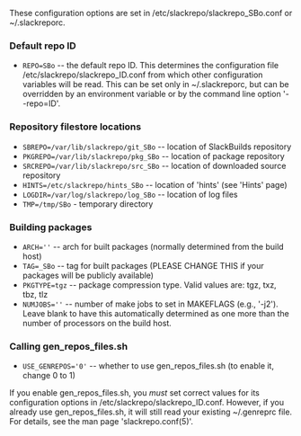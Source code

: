 These configuration options are set in /etc/slackrepo/slackrepo_SBo.conf or ~/.slackreporc.

### Default repo ID

* `REPO=SBo` -- the default repo  ID.  This  determines  the  configuration  file  /etc/slackrepo/slackrepo_ID.conf from which other configuration variables will be read. This can be set only in ~/.slackreporc, but can be overridden by an environment variable or by the command line option '--repo=ID'.

### Repository filestore locations

* `SBREPO=/var/lib/slackrepo/git_SBo` -- location of SlackBuilds repository
* `PKGREPO=/var/lib/slackrepo/pkg_SBo` -- location of package repository
* `SRCREPO=/var/lib/slackrepo/src_SBo` -- location of downloaded source repository
* `HINTS=/etc/slackrepo/hints_SBo` -- location of 'hints' (see 'Hints' page)
* `LOGDIR=/var/log/slackrepo/log_SBo` -- location of log files
* `TMP=/tmp/SBo` - temporary directory

### Building packages

* `ARCH=''` -- arch for built packages (normally determined from the build host)
* `TAG=_SBo` -- tag for built packages (PLEASE CHANGE THIS if your packages will be publicly available)
* `PKGTYPE=tgz` -- package compression type. Valid values are: tgz, txz, tbz, tlz
* `NUMJOBS=''` -- number of make jobs to set in MAKEFLAGS (e.g., '-j2'). Leave blank to have this automatically determined as one more than the number of processors on the build host.


### Calling gen_repos_files.sh

* `USE_GENREPOS='0'` -- whether to use gen_repos_files.sh (to enable it, change 0 to 1)

If you enable gen_repos_files.sh, you *must* set correct values for its
configuration options in /etc/slackrepo/slackrepo_ID.conf.  However, if
you already use gen_repos_files.sh, it will still read your existing
~/.genreprc file.  For details, see the man page 'slackrepo.conf(5)'.
